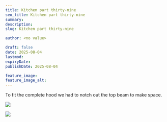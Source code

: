 ```yaml
---
title: Kitchen part thirty-nine
seo_title: Kitchen part thirty-nine
summary:
description:
slug: Kitchen part thirty-nine

author: <no value>

draft: false
date: 2025-08-04
lastmod:
expiryDate:
publishDate: 2025-08-04

feature_image:
feature_image_alt:
---
```

To fit the complete hood we had to notch out the top beam to make space.


![](/images/2767.jpeg )

![](/images/2769.jpeg )